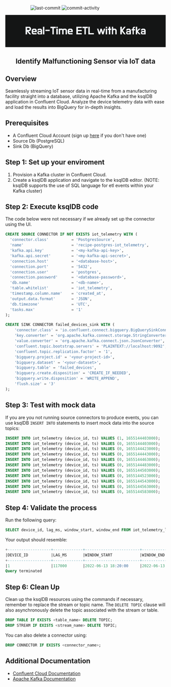 &nbsp;&nbsp;&nbsp;&nbsp;&nbsp;&nbsp;&nbsp;&nbsp;&nbsp;&nbsp;&nbsp;&nbsp;&nbsp;&nbsp;&nbsp;&nbsp;&nbsp;&nbsp;&nbsp;
![last-commit](https://img.shields.io/github/last-commit/aimmazlan/etl-pipeline)
![commit-activity](https://img.shields.io/github/commit-activity/w/aimmazlan/etl-pipeline)

<p align="center"><img src="https://github.com/aimmazlan/ETL-Pipeline/blob/main/IMG/Real-Time_ETL_with_Kafka.png" alt="ETL-PIPELINE" /></p>

## <p align="center"> Identify Malfunctioning Sensor via IoT data


## Overview
Seamlessly streaming IoT sensor data in real-time from a manufacturing facility straight into a database, utilizing Apache Kafka and the ksqlDB application in Confluent Cloud. Analyze the device telemetry data with ease and load the results into BigQuery for in-depth insights.
 

## Prerequisites
- A Confluent Cloud Account (sign up [here](https://login.confluent.io/login?state=hKFo2SA0MzNHd0VFbnJOLTFHRG5mVDIyQ05NYVdfcll6UzVEN6FupWxvZ2luo3RpZNkgSDEyNEdZSklYcVNHYnJjdmVna3R4MElkVXBZSGRQNWKjY2lk2SBsMmhPcDBTMHRrU0IwVEZ0dklZZlpaOUVhS0Z2clNjNg&client=l2hOp0S0tkSB0TFtvIYfZZ9EaKFvrSc6&protocol=oauth2&cache=%5Bobject%20Object%5D&redirect_uri=https%3A%2F%2Fconfluent.cloud%2Fauth_callback&redirect_path=%2F&last_org_resource_id_map=%7B%229b8e301a4f493a93b66ab610cab59fda77c4e89d0b1526739e77089cc4a72835%22%3A%7B%22org_resource_id%22%3A%22e3e109ca-0b0c-47a3-afc2-192061b8e750%22%2C%22timestamp%22%3A1673532746761%2C%22is_sso%22%3Afalse%7D%7D&segment_anon_id=ccea811c-bff6-4601-8306-0e3ec51706ad&scope=openid%20profile%20email%20offline_access&response_type=code&response_mode=query&nonce=SVNqcThpNjFNTC1ENWM1M1JrUER0cHJEfmFWeHZiX2Z2aFI3Qzg5V0JFZA%3D%3D&code_challenge=VnwcBiN9BDsphCJT3ZMgLlspExiskoBg0hwAPx1Vvok&code_challenge_method=S256&auth0Client=eyJuYW1lIjoiYXV0aDAtcmVhY3QiLCJ2ZXJzaW9uIjoiMS45LjAifQ%3D%3D)
  if you don't have one)
- Source Db (PostgreSQL)
- Sink Db (BigQuery)

## Step 1: Set up your enviroment
1. Provision a Kafka cluster in Confluent Cloud.
2. Create a ksqlDB application and navigate to the ksqlDB editor.  (NOTE: ksqlDB supports the use of SQL language for etl events within your Kafka cluster)

## Step 2: Execute ksqlDB code
The code below were not necessary if we already set up the connector using the UI.

```sql
CREATE SOURCE CONNECTOR IF NOT EXISTS iot_telemetry WITH (
  'connector.class'          = 'PostgresSource',
  'name'                     = 'recipe-postgres-iot_telemetry',
  'kafka.api.key'            = '<my-kafka-api-key>',
  'kafka.api.secret'         = '<my-kafka-api-secret>',
  'connection.host'          = '<database-host>',
  'connection.port'          = '5432',
  'connection.user'          = 'postgres',
  'connection.password'      = '<database-password>',
  'db.name'                  = '<db-name>',
  'table.whitelist'          = 'iot_telemetry',
  'timestamp.column.name'    = 'created_at',
  'output.data.format'       = 'JSON',
  'db.timezone'              = 'UTC',
  'tasks.max'                = '1'
);
```

```sql
CREATE SINK CONNECTOR failed_devices_sink WITH (
    'connector.class' = 'io.confluent.connect.bigquery.BigQuerySinkConnector',
    'key.converter' = 'org.apache.kafka.connect.storage.StringConverter',
    'value.converter' = 'org.apache.kafka.connect.json.JsonConverter',
    'confluent.topic.bootstrap.servers' = 'PLAINTEXT://localhost:9092',
    'confluent.topic.replication.factor' = '1',
    'bigquery.project.id' = '<your-project-id>',
    'bigquery.dataset' = '<your-dataset>',
    'bigquery.table' = 'failed_devices',
    'bigquery.create.disposition' = 'CREATE_IF_NEEDED',
    'bigquery.write.disposition' = 'WRITE_APPEND',
    'flush.size' = '3'
);
```

## Step 3: Test with mock data 
If you are you not running source connectors to produce events, you can use ksqlDB `INSERT INTO` statements to insert mock data into the source topics:
```SQL
INSERT INTO iot_telemetry (device_id, ts) VALUES (1, 1655144403000);
INSERT INTO iot_telemetry (device_id, ts) VALUES (0, 1655144403000);
INSERT INTO iot_telemetry (device_id, ts) VALUES (0, 1655144423000);
INSERT INTO iot_telemetry (device_id, ts) VALUES (0, 1655144443000);
INSERT INTO iot_telemetry (device_id, ts) VALUES (0, 1655144463000);
INSERT INTO iot_telemetry (device_id, ts) VALUES (0, 1655144483000);
INSERT INTO iot_telemetry (device_id, ts) VALUES (0, 1655144503000);
INSERT INTO iot_telemetry (device_id, ts) VALUES (0, 1655144523000);
INSERT INTO iot_telemetry (device_id, ts) VALUES (0, 1655144543000);
INSERT INTO iot_telemetry (device_id, ts) VALUES (0, 1655144563000);
INSERT INTO iot_telemetry (device_id, ts) VALUES (0, 1655144583000);

```
## Step 4: Validate the process
Run the following query:
```sql
SELECT device_id, lag_ms, window_start, window_end FROM iot_telemetry_lags WHERE lag_ms > threshold;
```
Your output should resemble:
```sql
+-------------------+-------------+------------------------+-----------------------+
|DEVICE_ID          |LAG_MS       |WINDOW_START            |WINDOW_END             |
+-------------------+-------------+------------------------+-----------------------+
|1                  |117000       |2022-06-13 18:20:00     |2022-06-13 18:22:00    |
Query terminated
```

## Step 6: Clean Up
Clean up the ksqlDB resources using the commands if necessary, remember to replace the stream or topic name. The `DELETE TOPIC` clause will also asynchronously delete the topic associated with the stream or table.
```sql
DROP TABLE IF EXISTS <table_name> DELETE TOPIC;
DROP STREAM IF EXISTS <stream_name> DELETE TOPIC;
```
You can also delete a connector using:
```sql
DROP CONNECTOR IF EXISTS <connector_name>;
```


## Additional Documentation
- [Confluent Cloud Documentation](https://docs.confluent.io/home/overview.html)
- [Apache Kafka Documentation](https://kafka.apache.org/documentation/)
